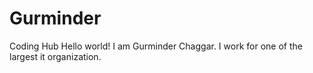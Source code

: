 # Gurminder
Coding Hub
Hello world!
I am Gurminder Chaggar.
I work for one of the largest it organization.
